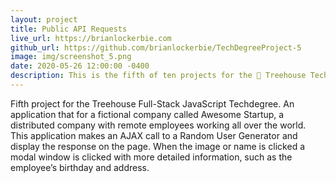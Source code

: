 ```yaml
---
layout: project
title: Public API Requests
live_url: https://brianlockerbie.com
github_url: https://github.com/brianlockerbie/TechDegreeProject-5
image: img/screenshot_5.png
date: 2020-05-26 12:00:00 -0400
description: This is the fifth of ten projects for the 🏡 Treehouse TechDegree Full Stack JavaScript.
---
```

Fifth project for the Treehouse Full-Stack JavaScript Techdegree. An application that for a fictional company called Awesome Startup, a distributed company with remote employees working all over the world. This application makes an AJAX call to a Random User Generator and display the response on the page. When the image or name is clicked a modal window is clicked with more detailed information, such as the employee’s birthday and address.